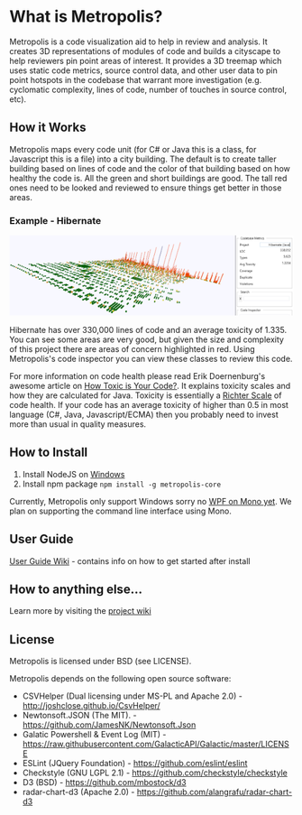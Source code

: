 # What is Metropolis?

Metropolis is a code visualization aid to help in review and analysis. It creates 3D representations of modules of code and builds a cityscape  to help reviewers pin point areas of interest. It provides a 3D treemap which uses static code metrics, source control data, and other user data to pin point hotspots in the codebase that warrant more investigation (e.g. cyclomatic complexity, lines of code, number of touches in source control, etc).

## How it Works

Metropolis maps every code unit (for C# or Java this is a class, for Javascript this is a file) into a city building. The default is to create taller building based on lines of code and the color of that building based on how healthy the code is. All the green and short buildings are good. The tall red ones need to be looked and reviewed to ensure things get better in those areas.

### Example - Hibernate
![Cityscape of Hibernate](https://raw.githubusercontent.com/dahood/metropolis/master/example-metropolis.png)

Hibernate has over 330,000 lines of code and an average toxicity of 1.335. You can see some areas are very good, but given the size and complexity of this project there are areas of concern highlighted in red. Using Metropolis's code inspector you can view these classes to review this code.

For more information on code health please read Erik Doernenburg's awesome article on [How Toxic is Your Code?](http://erik.doernenburg.com/2008/11/how-toxic-is-your-code/). It explains toxicity scales and how they are calculated for Java.
Toxicity is essentially a [Richter Scale](https://en.wikipedia.org/wiki/Richter_magnitude_scale) of code health. If your code has an average toxicity of higher than 0.5 in most language (C#, Java, Javascript/ECMA) then you probably need to invest more than usual in quality measures.


## How to Install

1. Install NodeJS on [Windows](https://nodejs.org/dist/v6.1.0/node-v6.1.0-x64.msi)
2. Install npm package
`npm install -g metropolis-core`

Currently, Metropolis only support Windows sorry no [WPF on Mono yet](http://www.mono-project.com/docs/gui/wpf/). 
We plan on supporting the command line interface using Mono.

## User Guide

[User Guide Wiki](https://github.com/dahood/metropolis/wiki/User-Guide) - contains info on how to get started after install

## How to anything else...

Learn more by visiting the [project wiki](https://github.com/dahood/metropolis/wiki)

## License

Metropolis is licensed under BSD (see LICENSE).

Metropolis depends on the following open source software:

* CSVHelper (Dual licensing under MS-PL and Apache 2.0) - http://joshclose.github.io/CsvHelper/
* Newtonsoft.JSON (The MIT). - https://github.com/JamesNK/Newtonsoft.Json
* Galatic Powershell & Event Log (MIT) - https://raw.githubusercontent.com/GalacticAPI/Galactic/master/LICENSE
* ESLint (JQuery Foundation) - https://github.com/eslint/eslint
* Checkstyle (GNU LGPL 2.1) - https://github.com/checkstyle/checkstyle
* D3 (BSD) - https://github.com/mbostock/d3
* radar-chart-d3 (Apache 2.0) - https://github.com/alangrafu/radar-chart-d3
